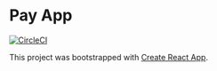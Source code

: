 # Pay App

[![CircleCI](https://circleci.com/gh/cypress-io/rwa-react.svg?style=svg)](https://circleci.com/gh/cypress-io/rwa-react)

This project was bootstrapped with [Create React App](https://github.com/facebook/create-react-app).
